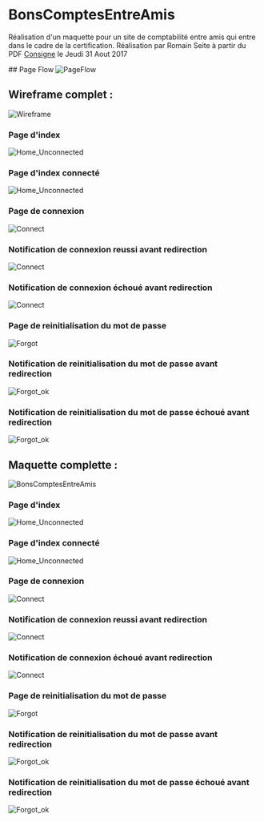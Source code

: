 # BonsComptesEntreAmis
Réalisation d'un maquette pour un site de comptabilité entre amis qui entre dans le cadre de la certification. 
Réalisation par Romain Seite à partir du PDF [Consigne](DL-CCP1.pdf) le Jeudi 31 Aout 2017

## Page Flow
![PageFlow](img/Page_flow.png)
## Wireframe complet : 
![Wireframe](img/wireframe/WireFrame.png)
### Page d'index
![Home_Unconnected](img/wireframe/Home_Unconnected.png)
### Page d'index connecté
![Home_Unconnected](img/wireframe/Home_Connected.png)
### Page de connexion
![Connect](img/wireframe/Connect.png)
### Notification de connexion reussi avant redirection
![Connect](img/wireframe/Connect_ok.png)
### Notification de connexion échoué avant redirection
![Connect](img/wireframe/Connect_bad.png)
### Page de reinitialisation du mot de passe
![Forgot](img/wireframe/Forgot.png)
### Notification de reinitialisation du mot de passe  avant redirection
![Forgot_ok](img/wireframe/Forgot_ok.png)
### Notification de reinitialisation du mot de passe échoué avant redirection
![Forgot_ok](img/wireframe/Forgot_bad.png)

## Maquette complette :
![BonsComptesEntreAmis](img/maquette/BonsComptesEntreAmis.png)
### Page d'index
![Home_Unconnected](img/maquette/Home_Unconnected.png)
### Page d'index connecté
![Home_Unconnected](img/maquette/Home_Connected.png)
### Page de connexion
![Connect](img/maquette/Connect.png)
### Notification de connexion reussi avant redirection
![Connect](img/maquette/Connect_ok.png)
### Notification de connexion échoué avant redirection
![Connect](img/maquette/Connect_bad.png)
### Page de reinitialisation du mot de passe
![Forgot](img/maquette/Forgot.png)
### Notification de reinitialisation du mot de passe  avant redirection
![Forgot_ok](img/maquette/Forgot_ok.png)
### Notification de reinitialisation du mot de passe échoué avant redirection
![Forgot_ok](img/maquette/Forgot_bad.png)
